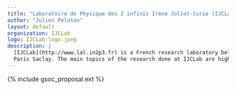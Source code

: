 ```yaml
---
title: "Laboratoire de Physique des 2 infinis Irène Joliot-Curie (IJCLab)"
author: "Julien Peloton"
layout: default
organization: IJCLab
logo: IJCLab-logo.jpeg
description: |
  [IJCLab](http://www.lal.in2p3.fr) is a French research laboratory belonging to CNRS/IN2P3 and located at Université
  Paris Saclay. The main topics of the research done at IJCLab are high energy physics, cosmology and accelerators.
---
```


{% include gsoc_proposal.ext %}

